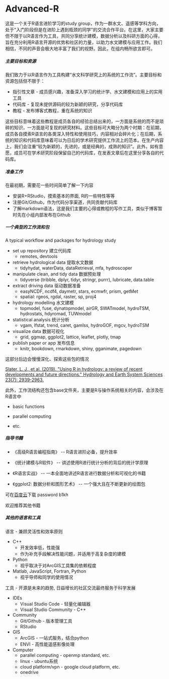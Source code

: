 # Advanced-R
这是一个关于R语言进阶学习的study group，作为一群水文、遥感等学科方向，处于"入门阶段但是在进阶上遇到瓶颈的同学"的交流合作平台。在这里，大家主要但不限于以R语言作为工具，共同分享统计建模，数据分析以及科研方面的心得，旨在充分利用R语言开源的优势和社区的力量，以助力水文建模与应用工作。我们相信，不同的声音会极大地丰富了我们的视野。因此，在组内畅所欲言即可。

##### 主要目标和资源

我们致力于以R语言作为工具构建“水文科学研究上的系统的工作流”。主要目标和资源包括但不限于：

- 指引性文章 - 成员感兴趣，准备深入学习的统计学、水文建模和应用上的实用工具
- 代码库 - 复现未提供源码的较为新颖的研究，分享代码库
- 教程 - 发布博客式教程，重在系统的知识

这些目标意味着这些教程是成员各自的经验总结出来的，一方面是系统的而不是琐碎的知识，一方面是可复现的研究材料。这些目标可大略分为两个时期：在前期，成员各自摸索R语言的各类深入特性和使用技巧，内容相对会碎片化；在后期，系统的知识和代码库意味着可以为日后的学术研究提供工作流上的范本。在生产内容上，我们会注重“较为新颖的，先进的，或是经典的，成熟的知识”。此外，如有意愿，成员可在学术研究阶段保留自己的代码库，在发表文章后在这里分享各自的代码库。

##### 准备工作

在最初期，需要花一些时间简单了解一下内容

- 安装R+RStudio，摸索基本的界面, R的一些特性等等
- 注册Git/Github，作为代码分享渠道，共同贡献代码库
- 了解markdown语法，这是我们主要的心得或教程的写作工具，类似于博客暂时先在小组内部发布在Github

##### 一个典型的工作流和包

A typical workflow and packages for hydrology study

- set up repository  建立代码库
  - remotes, devtools
- retrieve hydrological data 提取水文数据
  - tidyhydat, waterData, dataRetrieval, mfa, hydroscoper
- manipulate clean, and tidy data 数据预处理
  - tidyverse (tribble, dplyr, tidyr, stringr, purrr), lubricate, data.table
- extract driving data 驱动数据准备
  - easyNCDF, ncdf4, daymetr, stars, ecmwfr, prism, getMet
  - spatial: rgeos, rgdal, raster, sp, proj4
- hydrology modelling 水文建模
  - topmodel, fuse, dynatopmodel, airGR, SWATmodel, hydroTSM, hydrostats, hdyromad, TUWmodel
- statistical analysis 统计分析
  - vgam, lfstat, trend, caret, gamlss, hydroGOF, mgcv, hydroTSM
- visualize data 数据可视化
  - grid, ggmap, ggplot2, lattice, leaflet, plotly, tmap
- publish paper or app 发布信息
  - knitr, bookdown, rmarkdown, shiny, gganimate, pagedown

这部分后边会慢慢深化、探索这些包的情况

[Slater, L. J., et al. (2019). "Using R in hydrology: a review of recent developments and future directions." Hydrology and Earth System Sciences 23(7): 2939-2963.](<https://www.hydrol-earth-syst-sci.net/23/2939/2019/>)

此外，工作流结构还包含base文件夹，主要是R与操作系统相关的内容，会涉及在R语言中

* basic functions

* parallel computing 
* etc.

##### 指导书籍

- 《高级R语言编程指南》  -- R语言进阶必备，提升效率

- 《统计建模与R软件》 -- 讲述使用R进行统计分析的背后的统计学原理
- 《R语言实战》 -- 一本全面地讲述R语言进行数据分析和可视化的书籍
- 《ggplot2: 数据分析和图形艺术》 -- 一个强大且在不断更新的绘图包

可在[百度云](<https://pan.baidu.com/s/1Y-_mYJZSwTh6YKQ7t8hMvA>)下载  password  b1kh

欢迎推荐其他书籍 

##### 其他的语言和工具

语言 - 兼顾灵活性和效率原则

- C++
  - 开发效率低，性能强
  - 作为补充手段解决性能问题，并适用于高复杂度的建模
- Python
  - 视乎取决于对ArcGIS工具集的依赖程度
- Matlab, JavaScript, Fortran, Python
  - 视乎导师和同学的使用情况

工具 - 开源是未来的趋势, 日益增长的社区交流最终服务于科学发展

- IDEs
  - Visual Studio Code - 轻量化编辑器
  - Visual Studio Community - C++
- Community 
  - Git/Github - 版本管理工具
  - RStudio 
- GIS
  - ArcGIS -  一站式服务，结合python
  - ENVI - 高性能遥感影像处理
- Computer
  - parallel computing - openmp standard, etc.
  - linux - ubuntu系统
  - cloud platform/vpn - google cloud platform, etc.
  - onedrive
